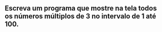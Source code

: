 ## Escreva um programa que mostre na tela todos os números múltiplos de 3 no intervalo de 1 até 100.